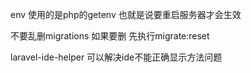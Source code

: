 env 使用的是php的getenv 也就是说要重启服务器才会生效

不要乱删migrations 如果要删 先执行migrate:reset 

laravel-ide-helper 可以解决ide不能正确显示方法问题